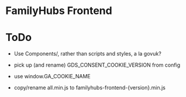 # FamilyHubs Frontend

# ToDo

* Use Components/, rather than scripts and styles, a la govuk?

* pick up (and rename) GDS_CONSENT_COOKIE_VERSION from config

* use window.GA_COOKIE_NAME

* copy/rename all.min.js to familyhubs-frontend-{version}.min.js